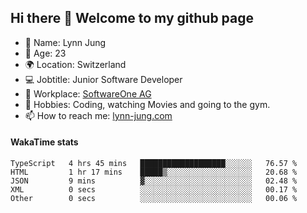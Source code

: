 ## Hi there 👋 Welcome to my github page

- 🧑 Name: Lynn Jung
- 🔞 Age: 23
- 🌍 Location: Switzerland
- 💻 Jobtitle: Junior Software Developer
- 🏢 Workplace: [SoftwareOne AG](https://www.softwareone.com/)
- 💪 Hobbies: Coding, watching Movies and going to the gym.
- 📫 How to reach me: [lynn-jung.com](https://lynn-jung.com/)

#### WakaTime stats
<!--START_SECTION:waka-->

```text
TypeScript   4 hrs 45 mins   ███████████████████░░░░░░   76.57 %
HTML         1 hr 17 mins    █████▒░░░░░░░░░░░░░░░░░░░   20.68 %
JSON         9 mins          ▓░░░░░░░░░░░░░░░░░░░░░░░░   02.48 %
XML          0 secs          ░░░░░░░░░░░░░░░░░░░░░░░░░   00.17 %
Other        0 secs          ░░░░░░░░░░░░░░░░░░░░░░░░░   00.06 %
```

<!--END_SECTION:waka-->

[^1]: https://github.com/jstrieb/github-stats
